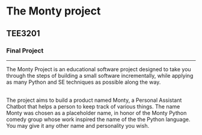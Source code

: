# The Monty project
## TEE3201
### Final Project

***

<p>The Monty Project is an educational software project designed to take you through the steps of building a small software incrementally, while applying as many Python and SE techniques as possible along the way.</p>
<br>
The project aims to build a product named Monty, a Personal Assistant Chatbot that helps a person to keep track of various things. The name Monty was chosen as a placeholder name, in honor of the Monty Python comedy group whose work inspired the name of the the Python language. You may give it any other name and personality you wish.<br>
<br>
